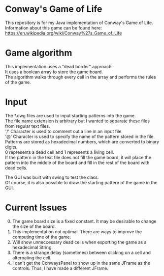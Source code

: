 # Conway's Game of Life

This repository is for my Java implementation of Conway's Game of Life.
Information about this game can be found here:
https://en.wikipedia.org/wiki/Conway%27s_Game_of_Life

# Game algorithm
This implementation uses a "dead border" approach.  
It uses a boolean array to store the game board.  
The algorithm walks through every cell in the array and performs the rules of the game.

# Input 
The *.cwg files are used to input starting patterns into the game.  
The file name extension is arbitrary but I wanted to separate these files from regular text files.  
'/' Character is used to comment out a line in an input file.  
'@' Character is used to specify the name of the pattern stored in the file.  
Patterns are stored as hexadecimal numbers, which are converted to binary digits.  
0 represents a dead cell and 1 represents a living cell.  
If the pattern in the text file does not fill the game board, it will place the pattern into the middle of the board
and fill in the rest of the board with dead cells.  
  
The GUI was built with swing to test the class.  
Of course, it is also possible to draw the starting pattern of the game in the GUI.  
  
 
  
# Current Issues
0.  The game board size is a fixed constant. It may be desirable to change the size of the board.  
1.  This implementation not optimal. There are ways to improve the computing time of the game.  
2.  Will show unneccessary dead cells when exporting the game as a hexadecimal String.  
3.  There is a strange delay (sometimes) between clicking on a cell and alternating the cell.  
4.  I can't get the ConwaysPanel to show up in the same JFrame as the controls. Thus, I have made a different JFrame.  
